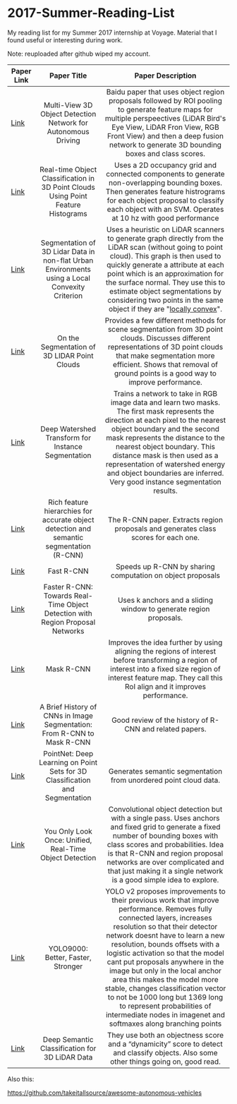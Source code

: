 # 2017-Summer-Reading-List
My reading list for my Summer 2017 internship at Voyage. Material that I found useful or interesting during work.

Note: reuploaded after github wiped my account.


| Paper Link   | Paper Title | Paper Description |
|----------|:----------------:|:-------------------------:|
| [Link](https://arxiv.org/pdf/1611.07759.pdf) |  Multi-View 3D Object Detection Network for Autonomous Driving | Baidu paper that uses object region proposals followed by ROI pooling to generate feature maps for multiple perspeectives (LiDAR Bird's Eye View, LiDAR Fron View, RGB Front View) and then a deep fusion network to generate 3D bounding boxes and class scores.| 
| [Link](https://pdfs.semanticscholar.org/62a2/b1956166ecd5fd8a6b2928f45765f41b76ed.pdf) |    Real-time Object Classification in 3D Point Clouds Using Point Feature Histograms   |    Uses a 2D occupancy grid and connected components to generate non-overlapping bounding boxes. Then generates feature histrograms for each object proposal to classify each object with an SVM. Operates at 10 hz with good performance  |
| [Link](http://www.mrt.kit.edu/z/publ/download/Moosmann_IV09.pdf) | Segmentation of 3D Lidar Data in non-flat Urban Environments using a Local Convexity Criterion |   Uses a heuristic on LiDAR scanners to generate graph directly from the LiDAR scan (without going to point cloud). This graph is then used to quickly generate a attribute at each point which is an approximation for the surface normal. They use this to estimate object segmentations by considering two points in the same object if they are "[locally convex](http://imgur.com/a/wQmwE)". |
| [Link](https://pdfs.semanticscholar.org/89e4/1b0d7194584c5107c480a38bc52782a3fb7a.pdf) | On the Segmentation of 3D LIDAR Point Clouds | Provides a few different methods for scene segmentation from 3D point clouds. Discusses different representations of 3D point clouds that make segmentation more efficient. Shows that removal of ground points is a good way to improve performance.|
| [Link](https://arxiv.org/pdf/1611.08303.pdf) | Deep Watershed Transform for Instance Segmentation | Trains a network to take in RGB image data and learn two masks. The first mask represents the direction at each pixel to the nearest object boundary and the second mask represents the distance to the nearest object boundary. This distance mask is then used as a representation of watershed energy and object boundaries are inferred. Very good instance segmentation results. |
| [Link](https://arxiv.org/pdf/1311.2524.pdf) | Rich feature hierarchies for accurate object detection and semantic segmentation (R-CNN) | The R-CNN paper. Extracts region proposals and generates class scores for each one.|
| [Link](https://arxiv.org/pdf/1504.08083.pdf) | Fast R-CNN | Speeds up R-CNN by sharing computation on object proposals |
| [Link](https://arxiv.org/pdf/1506.01497.pdf) | Faster R-CNN: Towards Real-Time Object Detection with Region Proposal Networks | Uses k anchors and a sliding window to generate region proposals.   |
| [Link](https://arxiv.org/pdf/1703.06870.pdf) | Mask R-CNN |   Improves the idea further by using aligning the regions of interest before transforming a region of interest into a fixed size region of interest feature map. They call this RoI align and it improves performance.  |
| [Link](https://blog.athelas.com/a-brief-history-of-cnns-in-image-segmentation-from-r-cnn-to-mask-r-cnn-34ea83205de4) | A Brief History of CNNs in Image Segmentation: From R-CNN to Mask R-CNN |   Good review of the history of R-CNN and related papers. |
| [Link](https://arxiv.org/pdf/1612.00593.pdf) | PointNet: Deep Learning on Point Sets for 3D Classification and Segmentation | Generates semantic segmentation from unordered point cloud data.  |
| [Link](https://arxiv.org/pdf/1506.02640.pdf) | You Only Look Once: Unified, Real-Time Object Detection | Convolutional object detection but with a single pass. Uses anchors and fixed grid to generate a fixed number of bounding boxes with class scores and probabilities. Idea is that R-CNN and region proposal networks are over complicated and that just making it a single network is a good simple idea to explore. |
| [Link](https://arxiv.org/pdf/1612.08242.pdf) | YOLO9000: Better, Faster, Stronger | YOLO v2 proposes improvements to their previous work that improve performance. Removes fully connected layers, increases resolution so that their detector network doesnt have to learn a new resolution, bounds offsets with a logistic activation so that the model cant put proposals anywhere in the image but only in the local anchor area this makes the model more stable, changes classification vector to not be 1000 long but 1369 long to represent probabilities of intermediate nodes in imagenet and softmaxes along branching points |
| [Link](https://arxiv.org/pdf/1706.08355.pdf) | Deep Semantic Classification for 3D LiDAR Data | They use both an objectness score and a “dynamicity” score to detect and classify objects. Also some other things going on, good read. |

Also this:

https://github.com/takeitallsource/awesome-autonomous-vehicles
   
